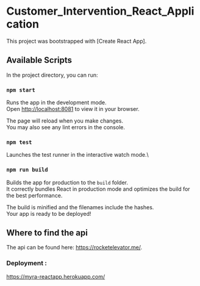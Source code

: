 # Customer_Intervention_React_Application

This project was bootstrapped with [Create React App].

## Available Scripts

In the project directory, you can run:

### `npm start`

Runs the app in the development mode.\
Open [http://localhost:8081](http://localhost:8080) to view it in your browser.

The page will reload when you make changes.\
You may also see any lint errors in the console.

### `npm test`

Launches the test runner in the interactive watch mode.\

### `npm run build`

Builds the app for production to the `build` folder.\
It correctly bundles React in production mode and optimizes the build for the best performance.

The build is minified and the filenames include the hashes.\
Your app is ready to be deployed!

## Where to find the api

The api can be found here: https://rocketelevator.me/.

### Deployment :

https://myra-reactapp.herokuapp.com/
